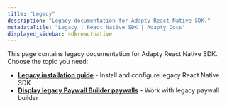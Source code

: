 ```yaml
---
title: "Legacy"
description: "Legacy documentation for Adapty React Native SDK."
metadataTitle: "Legacy | React Native SDK | Adapty Docs"
displayed_sidebar: sdkreactnative
---
```


This page contains legacy documentation for Adapty React Native SDK. Choose the topic you need:

- **[Legacy installation guide](react-native-legacy-install)** - Install and configure legacy React Native SDK
- **[Display legacy Paywall Builder paywalls](react-native-display-legacy-pb-paywalls)** - Work with legacy paywall builder 
